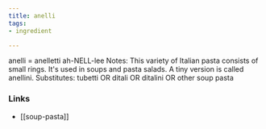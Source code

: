 ```yaml
---
title: anelli
tags:
- ingredient

---
```

anelli = anelletti ah-NELL-lee Notes: This variety of Italian pasta consists of small rings. It's used in soups and pasta salads. A tiny version is called anellini. Substitutes: tubetti OR ditali OR ditalini OR other soup pasta

### Links

* [[soup-pasta]]
